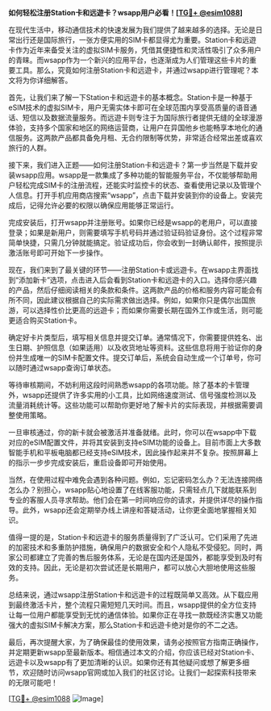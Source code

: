 **如何轻松注册Station卡和远遊卡？wsapp用户必看！[[TG💪+ @esim1088](https://t.me/s/esim1088)]**

在现代生活中，移动通信技术的快速发展为我们提供了越来越多的选择。无论是日常出行还是国际旅行，一张方便实用的SIM卡都显得尤为重要。Station卡和远遊卡作为近年来备受关注的虚拟SIM卡服务，凭借其便捷性和灵活性吸引了众多用户的青睐。而wsapp作为一个新兴的应用平台，也逐渐成为人们管理这些卡片的重要工具。那么，究竟如何注册Station卡和远遊卡，并通过wsapp进行管理呢？本文将为你详细解答。

首先，让我们来了解一下Station卡和远遊卡的基本概念。Station卡是一种基于eSIM技术的虚拟SIM卡，用户无需实体卡即可在全球范围内享受高质量的语音通话、短信以及数据流量服务。而远遊卡则专注于为国际旅行者提供无缝的全球漫游体验，支持多个国家和地区的网络运营商，让用户在异国他乡也能畅享本地化的通信服务。这两款产品都具备免月租、无合约限制等优势，非常适合经常出差或喜欢旅行的人群。

接下来，我们进入正题——如何注册Station卡和远遊卡？第一步当然是下载并安装wsapp应用。wsapp是一款集成了多种功能的智能服务平台，不仅能够帮助用户轻松完成SIM卡的注册流程，还能实时监控卡的状态、查看使用记录以及管理个人信息。打开手机应用商店搜索“wsapp”，点击下载并安装到你的设备上。安装完成后，记得允许必要的权限以确保应用能够正常运行。

完成安装后，打开wsapp并注册账号。如果你已经是wsapp的老用户，可以直接登录；如果是新用户，则需要填写手机号码并通过验证码验证身份。这个过程非常简单快捷，只需几分钟就能搞定。验证成功后，你会收到一封确认邮件，按照提示激活账号即可开始下一步操作。

现在，我们来到了最关键的环节——注册Station卡或远遊卡。在wsapp主界面找到“添加新卡”选项，点击进入后会看到Station卡和远遊卡的入口。选择你感兴趣的产品，然后仔细阅读相关的条款和条件。这两款产品的价格和服务内容可能会有所不同，因此建议根据自己的实际需求做出选择。例如，如果你只是偶尔出国旅游，可以选择性价比更高的远遊卡；而如果你需要长期在国外工作或生活，则可能更适合购买Station卡。

确定好卡片类型后，填写相关信息并提交订单。通常情况下，你需要提供姓名、出生日期、护照信息（如果适用）以及收货地址等资料。这些信息将用于验证你的身份并生成唯一的SIM卡配置文件。提交订单后，系统会自动生成一个订单号，你可以随时通过wsapp查询订单状态。

等待审核期间，不妨利用这段时间熟悉wsapp的各项功能。除了基本的卡管理外，wsapp还提供了许多实用的小工具，比如网络速度测试、信号强度检测以及流量消耗统计等。这些功能可以帮助你更好地了解卡片的实际表现，并根据需要调整使用策略。

一旦审核通过，你的新卡就会被激活并准备就绪。此时，你可以在wsapp中下载对应的eSIM配置文件，并将其安装到支持eSIM功能的设备上。目前市面上大多数智能手机和平板电脑都已经支持eSIM技术，因此操作起来并不复杂。按照屏幕上的指示一步步完成安装后，重启设备即可开始使用。

当然，在使用过程中难免会遇到各种问题。例如，忘记密码怎么办？无法连接网络怎么办？别担心，wsapp贴心地设置了在线客服功能，只需轻点几下就能联系到专业的客服人员寻求帮助。他们会在第一时间响应你的请求，并提供详尽的操作指导。此外，wsapp还会定期举办线上讲座和答疑活动，让你更全面地掌握相关知识。

值得一提的是，Station卡和远遊卡的服务质量得到了广泛认可。它们采用了先进的加密技术和多重防护措施，确保用户的数据安全和个人隐私不受侵犯。同时，两家公司都建立了完善的售后服务体系，无论是在国内还是国外，都能享受到及时有效的支持。因此，无论是初次尝试还是长期用户，都可以放心大胆地使用这些服务。

总结来说，通过wsapp注册Station卡和远遊卡的过程既简单又高效。从下载应用到最终激活卡片，整个流程只需短短几天时间。而且，wsapp提供的全方位支持让每一位用户都能享受到无忧的通信体验。如果你正在寻找一款既经济实惠又功能强大的虚拟SIM卡解决方案，那么Station卡和远遊卡绝对是你的不二之选。

最后，再次提醒大家，为了确保最佳的使用效果，请务必按照官方指南正确操作，并定期更新wsapp至最新版本。相信通过本文的介绍，你应该已经对Station卡、远遊卡以及wsapp有了更加清晰的认识。如果你还有其他疑问或想了解更多细节，欢迎随时访问wsapp官网或加入我们的社区讨论。让我们一起探索科技带来的无限可能吧！

[[TG💪+ @esim1088](https://t.me/s/esim1088) ![Image](https://i.postimg.cc/4NQfJmqS/Snipaste-2025-05-13-00-14-12.png)]